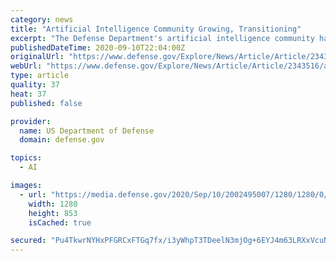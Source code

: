 ```yaml
---
category: news
title: "Artificial Intelligence Community Growing, Transitioning"
excerpt: "The Defense Department's artificial intelligence community has moved from being \"AI pioneers to being AI practitioners,\" the acting director of the Joint Artificial Intelligence Center said."
publishedDateTime: 2020-09-10T22:04:00Z
originalUrl: "https://www.defense.gov/Explore/News/Article/Article/2343516/artificial-intelligence-community-growing-transitioning/source/GovDelivery/"
webUrl: "https://www.defense.gov/Explore/News/Article/Article/2343516/artificial-intelligence-community-growing-transitioning/source/GovDelivery/"
type: article
quality: 37
heat: 37
published: false

provider:
  name: US Department of Defense
  domain: defense.gov

topics:
  - AI

images:
  - url: "https://media.defense.gov/2020/Sep/10/2002495007/1280/1280/0/200910-D-FW736-1005.JPG"
    width: 1280
    height: 853
    isCached: true

secured: "Pu4TkwrNYHxPFGRCxFTGq7fx/i3yWhpT3TDeelN3mjOg+6EYJ4m63LRXxVcuN5cFFgSx9HBJElTvQ1KfGH6JFoIu4q+kPgH5d6vRVVGY9y6wODwvmZwYOTafy9GmG7fpvocViA9LZgimGt7xnNfq2DfaBsvZKLYPZ/Avt18pk1aCL2lsJra1MrSdOyg13/GqswZUkCWoiZFI33mMYzEHBiUtdDiFB5BpAjfQ382tXeLJ2DmHek+tOV8yfrDN0MFWuNdtcBZq05yPvO1rWweYAywXrQi49B3L3XSG+gbRzlgl2LXBv7hczlweuKSSSh/vG6Iv2LF/bzflvHqTxWDbL/Sykbo129WJqBF2yDM9ClU=;lwKs20FlJOyGMbQhBUapvQ=="
---
```


